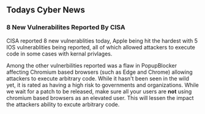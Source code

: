 ## Todays Cyber News
### 8 New Vulnerabilites Reported By CISA
CISA reported 8 new vulnerablities today, Apple being hit the hardest with 5 IOS vulnerablities being reported, all of which allowed attackers to execute code in some cases with kernal privlages.

Among the other vulnerbilities reported was a flaw in PopupBlocker affecting Chromium based browsers (such as Edge and Chrome) allowing attackers to execute arbitrary code. While it hasn't been seen in the wild yet, it is rated as having a high risk to governments and organizations. While we wait for a patch to be released, make sure all your users are **not** using chromium based browsers as an elevated user. This will lessen the impact the attackers ability to excute arbitrary code.
